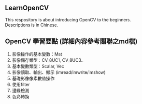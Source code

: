 ## LearnOpenCV
This respository is about introducing OpenCV to the beginners. \
Descriptions is in Chinese.

## OpenCV 學習要點 (詳細內容參考關聯之md檔)
1. 影像操作的基本變數：Mat
2. 影像儲存類型：CV_8UC1, CV_8UC3..
3. 基本變數類型：Scalar, Vec
4. 影像讀取、輸出、顯示 (imread/imwrite/imshow)
5. 基礎影像像素數值操作
6. 使用filter
7. 邊緣檢測
8. 色彩轉換
